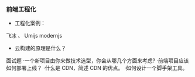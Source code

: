 ### 前端工程化

- 工程化案例：

飞冰 、 Umijs modernjs

- 云构建的原理是什么？

面试题
·一个新项目由你来做技术选型，你会从哪几个方面来考虑?
·前端项目应该如何部署上线？
·什么是 CDN，简述 CDN 的优点。
·如何设计一个脚手架工具。
